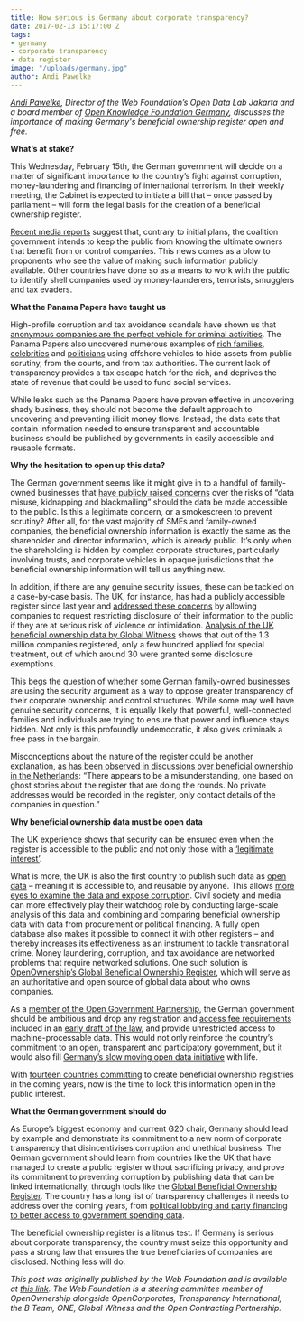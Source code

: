 ```yaml
---
title: How serious is Germany about corporate transparency?
date: 2017-02-13 15:17:00 Z
tags:
- germany
- corporate transparency
- data register
image: "/uploads/germany.jpg"
author: Andi Pawelke
---
```


*[Andi Pawelke](http://webfoundation.org/about/executive-team/andreas-pawelke-project-manager-open-data/), Director of the Web Foundation’s Open Data Lab Jakarta and a board member of [Open Knowledge Foundation Germany](https://okfn.de/en/), discusses the importance of making Germany's beneficial ownership register open and free.*

**What’s at stake?**

This Wednesday, February 15th, the German government will decide on a matter of significant importance to the country’s fight against corruption, money-laundering and financing of international terrorism. In their weekly meeting, the Cabinet is expected to initiate a bill that – once passed by parliament – will form the legal basis for the creation of a beneficial ownership register.

[Recent media reports](http://www.presseportal.de/pm/30621/3549334) suggest that, contrary to initial plans, the coalition government intends to keep the public from knowing the ultimate owners that benefit from or control companies. This news comes as a blow to proponents who see the value of making such information publicly available. Other countries have done so as a means to work with the public to identify shell companies used by money-launderers, terrorists, smugglers and tax evaders.

**What the Panama Papers have taught us**

High-profile corruption and tax avoidance scandals have shown us that [anonymous companies are the perfect vehicle for criminal activities](http://openownership.org/news/after-the-panama-papers-europe-cant-go-back-to-business-as-usual/). The Panama Papers also uncovered numerous examples of [rich families](https://www.theguardian.com/news/2016/apr/08/mossack-fonseca-law-firm-hide-money-panama-papers), [celebrities](http://www.wealthprofessional.ca/news/lionel-messi-arrested-for-tax-fraud-following-panama-papers-scandal-209970.aspx) and [politicians](https://www.theguardian.com/world/2016/apr/05/iceland-prime-minister-resigns-over-panama-papers-revelations) using offshore vehicles to hide assets from public scrutiny, from the courts, and from tax authorities. The current lack of transparency provides a tax escape hatch for the rich, and deprives the state of revenue that could be used to fund social services.

While leaks such as the Panama Papers have proven effective in uncovering shady business, they should not become the default approach to uncovering and preventing illicit money flows. Instead, the data sets that contain information needed to ensure transparent and accountable business should be published by governments in easily accessible and reusable formats.

**Why the hesitation to open up this data?**

The German government seems like it might give in to a handful of family-owned businesses that [have publicly raised concerns](https://www.familienunternehmer.eu/presse-news/pressemitteilungen/detail/article/familienunternehmer-fordern-augenmass-beim-transparenzregister.html) over the risks of “data misuse, kidnapping and blackmailing” should the data be made accessible to the public. Is this a legitimate concern, or a smokescreen to prevent scrutiny? After all, for the vast majority of SMEs and family-owned companies, the beneficial ownership information is exactly the same as the shareholder and director information, which is already public. It’s only when the shareholding is hidden by complex corporate structures, particularly involving trusts, and corporate vehicles in opaque jurisdictions that the beneficial ownership information will tell us anything new.

In addition, if there are any genuine security issues, these can be tackled on a case-by-case basis. The UK, for instance, has had a publicly accessible register since last year and [addressed these concerns](https://www.gov.uk/government/uploads/system/uploads/attachment_data/file/395478/bis-14-1145-the-register-of-people-with-significant-control-psc-register-register-final-1.pdf) by allowing companies to request restricting disclosure of their information to the public if they are at serious risk of violence or intimidation. [Analysis of the UK beneficial ownership data by Global Witness](https://www.globalwitness.org/en-gb/blog/what-does-uk-beneficial-ownership-data-show-us/) shows that out of the 1.3 million companies registered, only a few hundred applied for special treatment, out of which around 30 were granted some disclosure exemptions.

This begs the question of whether some German family-owned businesses are using the security argument as a way to oppose greater transparency of their corporate ownership and control structures. While some may well have genuine security concerns, it is equally likely that powerful, well-connected families and individuals are trying to ensure that power and influence stays hidden. Not only is this profoundly undemocratic, it also gives criminals a free pass in the bargain.

Misconceptions about the nature of the register could be another explanation, [as has been observed in discussions over beneficial ownership in the Netherlands](https://financialtransparency.org/whats-at-stake-for-family-owned-businesses-when-beneficial-ownership-is-disclosed/): “There appears to be a misunderstanding, one based on ghost stories about the register that are doing the rounds. No private addresses would be recorded in the register, only contact details of the companies in question.”

**Why beneficial ownership data must be open data**

The UK experience shows that security can be ensured even when the register is accessible to the public and not only those with a [‘legitimate interest’](http://www.wiwo.de/politik/deutschland/geldwaeschebekaempfung-haendler-muessen-kunden-verdaechtigen/19372172.html).

What is more, the UK is also the first country to publish such data as [open data](http://opendefinition.org/od/2.1/en/) – meaning it is accessible to, and reusable by anyone. This allows [more eyes to examine the data and expose corruption](http://webfoundation.org/2016/10/4-open-data-lessons-from-reporting-the-panama-leaks-in-africa/). Civil society and media can more effectively play their watchdog role by conducting large-scale analysis of this data and combining and comparing beneficial ownership data with data from procurement or political financing. A fully open database also makes it possible to connect it with other registers – and thereby increases its effectiveness as an instrument to tackle transnational crime. Money laundering, corruption, and tax avoidance are networked problems that require networked solutions. One such solution is [OpenOwnership’s Global Beneficial Ownership Register](http://openownership.org/about/), which will serve as an authoritative and open source of global data about who owns companies.

As a [member of the Open Government Partnership](http://www.opengovpartnership.org/blog/beate-lohman/2017/01/10/open-government-means-becoming-better-governing), the German government should be ambitious and drop any registration and [access fee requirements](http://www.wiwo.de/politik/deutschland/geldwaeschebekaempfung-familienunternehmer-gegen-transparenzregister/19372172-2.html) included in an [early draft of the law](https://netzpolitik.org/2017/entwurf-fuer-transparenzregister-finanzministerium-plant-kampf-gegen-briefkastenfirmen-ohne-offene-daten/), and provide unrestricted access to machine-processable data. This would not only reinforce the country’s commitment to an open, transparent and participatory government, but it would also fill [Germany’s slow moving open data initiative](https://www.stiftung-nv.de/sites/default/files/snv_datenzeitalter-gestalten_7.7.2016.pdf) with life.

With [fourteen countries committing](http://openownership.org/about/) to create beneficial ownership registries in the coming years, now is the time to lock this information open in the public interest.

**What the German government should do**

As Europe’s biggest economy and current G20 chair, Germany should lead by example and demonstrate its commitment to a new norm of corporate transparency that disincentivises corruption and unethical business. The German government should learn from countries like the UK that have managed to create a public register without sacrificing privacy, and prove its commitment to preventing corruption by publishing data that can be linked internationally, through tools like the [Global Beneficial Ownership Register](openownership.org). The country has a long list of transparency challenges it needs to address over the coming years, from [political lobbying and party financing to better access to government spending data](http://opendatabarometer.org/data-explorer/?_year=2015&indicator=ODB&open=DEU).

The beneficial ownership register is a litmus test. If Germany is serious about corporate transparency, the country must seize this opportunity and pass a strong law that ensures the true beneficiaries of companies are disclosed. Nothing less will do.

*This post was originally published by the Web Foundation and is available at [this link](http://webfoundation.org/2017/02/the-litmus-test-how-serious-is-germany-about-corporate-transparency/). The Web Foundation is a steering committee member of OpenOwnership alongside OpenCorporates, Transparency International, the B Team, ONE, Global Witness and the Open Contracting Partnership.*